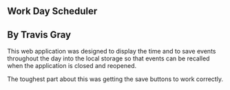 ## Work Day Scheduler
## By Travis Gray

This web application was designed to display the time and to save events throughout the day into the local storage so that events can be recalled when the application is closed and reopened.

The toughest part about this was getting the save buttons to work correctly.